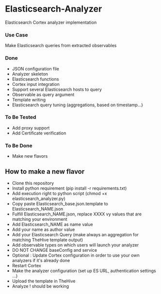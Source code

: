 # Elasticsearch-Analyzer
Elasticsearch Cortex analyzer implementation

### Use Case

Make Elasticsearch queries from extracted observables

### Done
* JSON configuration file
* Analyzer skeleton
* Elasticsearch functions
* Cortex input integration
* Support several Elasticsearch hosts to query
* Observable as query argument
* Template writing
* Elasticsearch query tuning (aggregations, based on timestamp...)

### To Be Tested
* Add proxy support
* Add Certificate verification

### To Be Done
* Make new flavors

## How to make a new flavor
* Clone this repository
* Install python requirement (pip install -r requirements.txt)
* Add execution right to python script (chmod +x elasticsearch_analyzer.py)
* Copy paste Elasticsearch_base.json.template to Elasticsearch_NAME.json
* Fulfill Elasticsearch_NAME.json, replace XXXX vy values that are matching your environment
* Add Elasticsearch_NAME as name value
* Add your name as author value
* Add your Elasticsearch Query (make always an aggregation for matching TheHive template output)
* Add observable types on which users will launch your analyzer
* DO NOT CHANGE baseConfig and service
* Optional : Update Cortex configuration in order to use your own analyzers if it's already done
* Restart Cortex
* Make the analyzer configuration (set up ES URL, authentication settings ...)
* Upload the template in TheHive
* Analyze ! should be working
